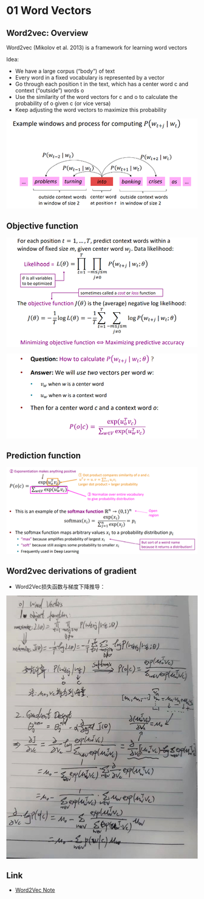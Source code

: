 # 01 Word Vectors

## Word2vec: Overview

Word2vec (Mikolov et al. 2013) is a framework for learning word vectors 

Idea: 

-  We have a large corpus (“body”) of text 
-  Every word in a fixed vocabulary is represented by a vector 
-  Go through each position t in the text, which has a center word c and context  (“outside”) words o 
-  Use the similarity of the word vectors for c and o to calculate the probability of o given  c (or vice versa) 
-  Keep adjusting the word vectors to maximize this probability

![](../../Images/CS224N/image-20220119152814763.png)

## Objective function

![](../../Images/CS224N/image-20220119152848677.png)

![](../../Images/CS224N/image-20220119153124579.png)

## Prediction function

![](../../Images/CS224N/image-20220119153208196.png)

##  Word2vec derivations of gradient

- Word2Vec损失函数与梯度下降推导：

![](../../Images/CS224N/image-20220119162640146.png)



## Link

- [Word2Vec Note](https://cs224d.stanford.edu/lecture_notes/notes1.pdf)

